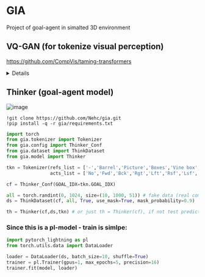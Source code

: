 # GIA
Project of goal-agent in simalted 3D environment 

## VQ-GAN (for tokenize visual perception)
https://github.com/CompVis/taming-transformers
<details>
  <summary>Details</summary>  
  
```python
import torch
from PIL import Image
from gia.vqgan import VQGAN, preprocess_vqgan
import numpy as np

vq_gan = VQGAN()
img = Image.open('photo.jpg').convert("RGB")
x = preprocess_vqgan(np.expand_dims(np.array(img)/255,0))
with torch.no_grad():
  z, _, [_, _, ind] = vq_gan.encode(x)
  b,c,h,w = z.shape
  ind.squeeze_()
```
source image is 512x512x3. **ind** is 1024 (32x32 of 16x16 tiles)

```python
from gia.vqgan import custom_to_pil

with torch.no_grad():
  nz = vq_gan.quantize.get_codebook_entry(ind, (b,h,w,c))
  rec = vq_gan.decode(nz).detach().cpu()
  rec.squeeze_()

np_img = np.rollaxis(rec.numpy(),0,3)
img = custom_to_pil(np_img)
```
source and reconstructed image:

![image](https://github.com/Nehc/gia/assets/8426195/07d596ca-02c7-4f4a-a99c-e86fa8302bdb)

</details>

## Thinker (goal-agent model)
![image](https://github.com/Nehc/gia/assets/8426195/a92f3088-0f7e-41ee-859c-0dd0e375b7d7)

```colab
!git clone https://github.com/Nehc/gia.git
!pip install -q -r gia/requirements.txt
```

```python
import torch
from gia.tokenizer import Tokenizer
from gia.config import Thinker_Conf
from gia.dataset import ThinkDataset
from gia.model import Thinker

tkn = Tokenizer(refs_list = ['-','Barrel','Picture','Boxes','Vine box','Market','Gate','Door'],
                acts_list = ['No','Fwd','Bck','Rgt','Lft','Rsf','Lsf','Goal'])

cf = Thinker_Conf(GOAL_IDX=tkn.GOAL_IDX)

all = torch.randint(0, 1024, size=(10, 1000, 51)) # fake data (real comming soon)
ds = ThinkDataset(cf, all, True, use_mask=True, mask_probability=0.9)

th = Thinker(cf,ds,tkn) # or just th = Thinker(cf), if not test predict needed
```
### Since this is a pl-model - train is simlpe: 
```python
import pytorch_lightning as pl
from torch.utils.data import DataLoader

loader = DataLoader(ds, batch_size=10, shuffle=True)
trainer = pl.Trainer(gpus=1, max_epochs=5, precision=16)
trainer.fit(model, loader)
```
